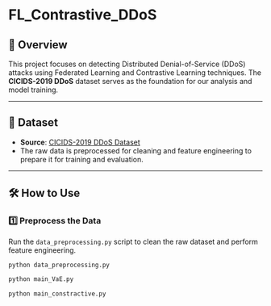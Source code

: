 # **FL_Contrastive_DDoS**

## 🚀 Overview
This project focuses on detecting Distributed Denial-of-Service (DDoS) attacks using Federated Learning and Contrastive Learning techniques. The **CICIDS-2019 DDoS** dataset serves as the foundation for our analysis and model training.

---

## 📂 **Dataset**
- **Source**: [CICIDS-2019 DDoS Dataset](https://www.unb.ca/cic/datasets/ddos-2019.html)
- The raw data is preprocessed for cleaning and feature engineering to prepare it for training and evaluation.

---

## 🛠️ **How to Use**

### 1️⃣ **Preprocess the Data**
Run the `data_preprocessing.py` script to clean the raw dataset and perform feature engineering.

```bash
python data_preprocessing.py

python main_VaE.py

python main_constractive.py
